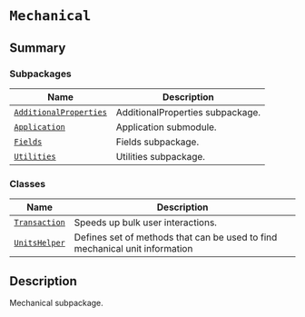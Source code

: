# `Mechanical`

<a id="summary"></a>

## Summary

### Subpackages

| Name | Description |
|----------------------------------------------------------------------------------------------------------------------------------------|------------------------------------|
| [`AdditionalProperties`](AdditionalProperties/index.md#module-ansys.mechanical.stubs.v242.Ansys.ACT.Mechanical.AdditionalProperties)   | AdditionalProperties subpackage.   |
| [`Application`](Application/index.md#module-ansys.mechanical.stubs.v242.Ansys.ACT.Mechanical.Application)                              | Application submodule.             |
| [`Fields`](Fields/index.md#module-ansys.mechanical.stubs.v242.Ansys.ACT.Mechanical.Fields)                                             | Fields subpackage.                 |
| [`Utilities`](Utilities/index.md#module-ansys.mechanical.stubs.v242.Ansys.ACT.Mechanical.Utilities)                                    | Utilities subpackage.              |

### Classes

| Name | Description |
|------------------------------------------------------------------------------------------------|-----------------------------------------------------------------------------|
| [`Transaction`](Transaction.md#ansys.mechanical.stubs.v242.Ansys.ACT.Mechanical.Transaction)   | Speeds up bulk user interactions.                                           |
| [`UnitsHelper`](UnitsHelper.md#ansys.mechanical.stubs.v242.Ansys.ACT.Mechanical.UnitsHelper)   | Defines set of methods that can be used to find mechanical unit information |

<a id="description"></a>

## Description

Mechanical subpackage.

<!-- !! processed by numpydoc !! -->

